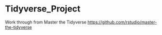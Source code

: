 # Tidyverse_Project
Work through from Master the Tidyverse https://github.com/rstudio/master-the-tidyverse
